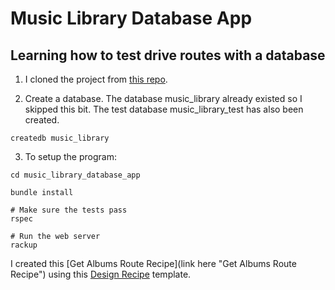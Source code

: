 # Music Library Database App

## Learning how to test drive routes with a database

1. I cloned the project from [this repo](https://github.com/makersacademy/web-applications/tree/main/resources "link to repo").

2. Create a database. The database music_library already existed so I skipped this bit. The test database music_library_test has also been created.

```
createdb music_library
```
3. To setup the program:
```
cd music_library_database_app

bundle install

# Make sure the tests pass
rspec

# Run the web server
rackup
```
I created this [Get Albums Route Recipe](link here "Get Albums Route Recipe") using this [Design Recipe](https://github.com/makersacademy/web-applications/blob/main/resources/sinatra_route_design_recipe_template.md "Design Recipe Template") template.